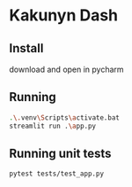 # Kakunyn Dash

## Install

download and open in pycharm

## Running

```bash
.\.venv\Scripts\activate.bat
streamlit run .\app.py
```

## Running unit tests

```bash
pytest tests/test_app.py
```